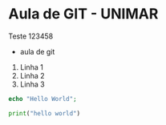 # Aula de GIT - UNIMAR


Teste 123458

* aula de git
1. Linha 1
1. Linha 2
1. Linha 3

```php
echo "Hello World";
```

```python
print("hello world")
```
